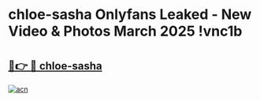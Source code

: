 # chloe-sasha Onlyfans Leaked - New Video & Photos March 2025 !vnc1b

# <h2><a href="https://vz97sw.iuczelnia.edu.pl?title=chloe-sasha&ref=vnc1b">🔗👉 🔴 chloe-sasha</a></h2>

[![acn](https://github.com/user-attachments/assets/0f9c940e-d8b0-45ae-aac7-cd30a18b3e1c)](https://vz97sw.iuczelnia.edu.pl?title=chloe-sasha&ref=vnc1b)

